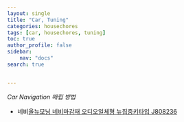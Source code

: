 ```yaml
---
layout: single
title: "Car, Tuning"
categories: housechores
tags: [car, housechores, tuning]
toc: true
author_profile: false
sidebar:
    nav: "docs"
search: true


---
```


*Car Navigation 매립 방법*


- 네비[올뉴모닝 네비마감재 오디오일체형 뉴집중키타입 J808236](http://carssenmall.com/goods/goods_view.php?goodsNo=1000109611&inflow=naver&NaPm=ct%3Dllzztnag%7Cci%3D5de44eb4ef461e9e1a8ccbdbddc41ff0af074b4f%7Ctr%3Dslsl%7Csn%3D576975%7Chk%3Dfadd5adf25ede417b7bb13baf24cfb95eeda12a6)